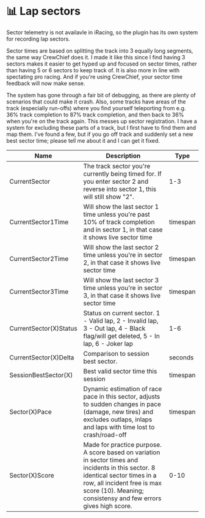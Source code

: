 # 📊 Lap sectors

Sector telemetry is not availavle in iRacing, so the plugin has its own system for recording lap sectors.&#x20;

Sector times are based on splitting the track into 3 equally long segments, the same way CrewChief does it. I made it like this since I find having 3 sectors makes it easier to get hyped up and focused on sector times, rather than having 5 or 6 sectors to keep track of. It is also more in line with spectating pro racing. And if you're using CrewChief, your sector time feedback will now make sense.&#x20;

The system has gone through a fair bit of debugging, as there are plenty of scenarios that could make it crash. Also, some tracks have areas of the track (especially run-offs) where you find yourself teleporting from e.g. 36% track completion to 87% track completion, and then back to 36% when you're on the track again. This messes up sector registration. I have a system for excluding these parts of a track, but I first have to find them and map them. I've found a few, but if you go off track and suddenly set a new best sector time; please tell me about it and I can get it fixed.

<table data-view="cards"><thead><tr><th>Name</th><th>Description</th><th>Type</th></tr></thead><tbody><tr><td>CurrentSector</td><td>The track sector you're currently being timed for. If you enter sector 2 and reverse into sector 1, this will still show "2".</td><td>1-3</td></tr><tr><td>CurrentSector1Time</td><td>Will show the last sector 1 time unless you're past 10% of track completion and in sector 1, in that case it shows live sector time</td><td>timespan</td></tr><tr><td>CurrentSector2Time</td><td>Will show the last sector 2 time unless you're in sector 2, in that case it shows live sector time</td><td>timespan</td></tr><tr><td>CurrentSector3Time</td><td>Will show the last sector 3 time unless you're in sector 3, in that case it shows live sector time</td><td>timespan</td></tr><tr><td>CurrentSector(X)Status</td><td>Status on current sector. 1 - Valid lap, 2 - Invalid lap, 3 - Out lap, 4 - Black flag/will get deleted, 5 - In lap, 6 - Joker lap</td><td>1-6</td></tr><tr><td>CurrentSector(X)Delta</td><td>Comparison to session best sector.</td><td>seconds</td></tr><tr><td>SessionBestSector(X)</td><td>Best valid sector time this session</td><td>timespan</td></tr><tr><td>Sector(X)Pace</td><td>Dynamic estimation of race pace in this sector, adjusts to sudden changes in pace (damage, new tires) and excludes outlaps, inlaps and laps with time lost to crash/road-off</td><td>timespan</td></tr><tr><td>Sector(X)Score</td><td>Made for practice purpose. A score based on variation in sector times and incidents in this sector. 8 identical sector times in a row, all incident free is max score (10). Meaning; consistensy and few errors gives high score. </td><td>0-10</td></tr></tbody></table>

